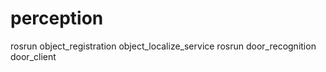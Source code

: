 # perception

rosrun object_registration object_localize_service
rosrun door_recognition door_client

